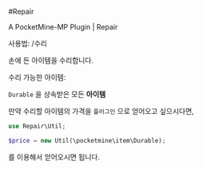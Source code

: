 #Repair

A PocketMine-MP Plugin | Repair

사용법: /수리

손에 든 아이템을 수리합니다.

수리 가능한 아이템:

`Durable` 을 상속받은 모든 __아이템__

만약 수리할 아이템의 가격을 `플러그인` 으로 얻어오고 싶으시다면,

```php
use Repair\Util;

$price = new Util(\pocketmine\item\Durable);
```
를 이용해서 얻어오시면 됩니다.